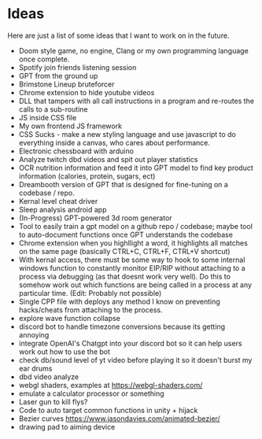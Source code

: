 # Ideas 

Here are just a list of some ideas that I want to work on in the future. 

* Doom style game, no engine, Clang or my own programming language once complete.
* Spotify join friends listening session
* GPT from the ground up
* Brimstone Lineup bruteforcer
* Chrome extension to hide youtube videos
* DLL that tampers with all call instructions in a program and re-routes the calls to a sub-routine
* JS inside CSS file
* My own frontend JS framework
* CSS Sucks - make a new styling language and use javascript to do everything inside a canvas, who cares about performance.
* Electronic chessboard with arduino
* Analyze twitch dbd videos and spit out player statistics
* OCR nutrition information and feed it into GPT model to find key product information (calories, protein, sugars, ect)
* Dreambooth version of GPT that is designed for fine-tuning on a codebase / repo.
* Kernal level cheat driver 
* Sleep analysis android app
* (In-Progress) GPT-powered 3d room generator
* Tool to easily train a gpt model on a github repo / codebase; maybe tool to auto-document functions once GPT understands the codebase
* Chrome extension when you highllight a word, it highlights all matches on the same page (basically CTRL+C, CTRL+F, CTRL+V shortcut)
* With kernal access, there must be some way to hook to some internal windows function to constantly monitor EIP/RIP without attaching to a process via debugging (as that doesnt work very well). Do this to somehow work out which functions are being called in a process at any particular time. (Edit: Probably not possible)
* Single CPP file with deploys any method I know on preventing hacks/cheats from attaching to the process.
* explore wave function collapse
* discord bot to handle timezone conversions because its getting annoying
* integrate OpenAI's Chatgpt into your discord bot so it can help users work out how to use the bot
* check db/sound level of yt video before playing it so it doesn't burst my ear drums
* dbd video analyze
* webgl shaders, examples at https://webgl-shaders.com/
* emulate a calculator processor or something
* Laser gun to kill flys?
* Code to auto target common functions in unity + hijack
* Bezier curves https://www.jasondavies.com/animated-bezier/
* drawing pad to aiming device 
